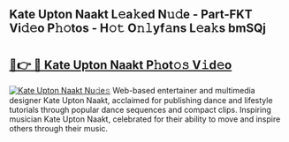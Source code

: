 ## Kate Upton Naakt L𝚎a𝚔ed N𝚞𝚍e - Part-FKT Vi𝚍𝚎o P𝚑𝚘tos - H𝚘𝚝 O𝚗𝚕yf𝚊ns L𝚎a𝚔s bmSQj

# <h2><a href="http://kfcpkc.oniu.top/?m=Kate+Upton+Naakt">🔗👉 🔴 Kate Upton Naakt P𝚑ot𝚘𝚜 V𝚒d𝚎o</a></h2>

[![Kate Upton Naakt Nu𝚍e𝚜](https://i.imgur.com/0qMVB7G.gif)](http://kfcpkc.oniu.top/?m=Kate+Upton+Naakt)
Web-based entertainer and multimedia designer Kate Upton Naakt, acclaimed for publishing dance and lifestyle tutorials through popular dance sequences and compact clips. Inspiring musician Kate Upton Naakt, celebrated for their ability to move and inspire others through their music.  

